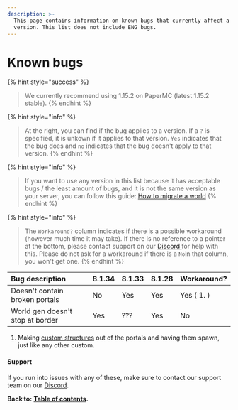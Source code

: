 ```yaml
---
description: >-
  This page contains information on known bugs that currently affect a certain
  version. This list does not include ENG bugs.
---
```


# Known bugs

{% hint style="success" %}
> We currently recommend using 1.15.2 on PaperMC \(latest 1.15.2 stable\).
{% endhint %}

{% hint style="info" %}
> At the right, you can find if the bug applies to a version. If a `?` is specified, it is unkown if it applies to that version. `Yes` indicates that the bug does and `no` indicates that the bug doesn't apply to that version.
{% endhint %}

{% hint style="info" %}
> If you want to use any version in this list because it has acceptable bugs / the least amount of bugs, and it is not the same version as your server, you can follow this guide: [How to migrate a world](https://docs.dynamic-bytes.com/beginner/how-to-migrate-a-world)
{% endhint %}

{% hint style="info" %}
> The `Workaround?` column indicates if there is a possible workaround \(however much time it may take\). If there is no reference to a pointer at the bottom, please contact support on our [Discord ](https://discord.gg/Jq3ecb3)for help with this. Please do not ask for a workaround if there is a `No`in that column, you won't get one.
{% endhint %}

| Bug description | 8.1.34 | 8.1.33 | 8.1.28 | Workaround? |
| :--- | :--- | :--- | :--- | :--- |
| Doesn't contain broken portals | No | Yes | Yes | Yes \( 1. \)  |
| World gen doesn't stop at border | Yes | ??? | Yes | No |

1. Making [custom structures](https://docs.dynamic-bytes.com/intermediate/create-structure) out of the portals and having them spawn, just like any other custom.

#### Support

If you run into issues with any of these, make sure to contact our support team on our [Discord](https://discord.gg/Jq3ecb3).

**Back to:** [**Table of contents**](https://docs.dynamic-bytes.com/table-of-contents)**.**

